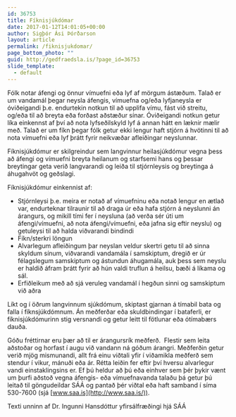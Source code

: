 ```yaml
---
id: 36753
title: Fíknisjúkdómar
date: 2017-01-12T14:01:05+00:00
author: Sigþór Ási Þórðarson
layout: article
permalink: /fiknisjukdomar/
page_bottom_photo: ""
guid: http://gedfraedsla.is/?page_id=36753
slide_template:
  - default
---
```


Fólk notar áfengi og önnur vímuefni eða lyf af mörgum ástæðum. Talað er um vandamál þegar neysla áfengis, vímuefna og/eða lyfjaneysla er óviðeigandi þ.e. endurtekin notkun til að upplifa vímu, fást við streitu, og/eða til að breyta eða forðast aðstæður sínar. Óviðeigandi notkun getur líka einkennst af því að nota lyfseðilskyld lyf á annan hátt en læknir mælir með. Talað er um fíkn þegar fólk getur ekki lengur haft stjórn á hvötinni til að nota vímuefni eða lyf þrátt fyrir neikvæðar afleiðingar neyslunnar.

Fíknisjúkdómur er skilgreindur sem langvinnur heilasjúkdómur vegna þess að áfengi og vímuefni breyta heilanum og starfsemi hans og þessar breytingar geta verið langvarandi og leiða til stjórnleysis og breytinga á áhugahvöt og geðslagi.

Fíknisjúkdómur einkennist af:

  * Stjórnleysi þ.e. meira er notað af vímuefninu eða notað lengur en ætlað var, endurteknar tilraunir til að draga úr eða hafa stjórn á neyslunni án árangurs, og mikill tími fer í neysluna (að verða sér úti um áfengi/vímuefni, að nota áfengi/vímuefni, eða jafna sig eftir neyslu) og getuleysi til að halda viðvarandi bindindi
  * Fíkn/sterkri löngun
  * Alvarlegum afleiðingum þar neyslan veldur skertri getu til að sinna skyldum sínum, viðvarandi vandamála í samskiptum, dregið er úr félagslegum samskiptum og ástundun áhugamála, auk þess sem neyslu er haldið áfram þrátt fyrir að hún valdi truflun á heilsu, bæði á líkama og sál.
  * Erfiðleikum með að sjá veruleg vandamál í hegðun sinni og samskiptum við aðra

Líkt og í öðrum langvinnum sjúkdómum, skiptast gjarnan á tímabil bata og falla í fíknsjúkdómnum. Án meðferðar eða skuldbindingar í bataferli, er fíknisjúkdómurinn stig versnandi og getur leitt til fötlunar eða ótímabærs dauða.

Góðu fréttirnar eru þær að til er árangursrík meðferð.  Flestir sem leita aðstoðar og horfast í augu við vandann ná góðum árangri. Meðferðin getur verið mjög mismunandi, allt frá einu viðtali yfir í viðamikla meðferð sem stendur í vikur, mánuði eða ár. Rétta leiðin fer eftir því hversu alvarlegur vandi einstaklingsins er. Ef þú heldur að þú eða einhver sem þér þykir vænt um þurfi aðstoð vegna áfengis- eða vímuefnavanda talaðu þá getur þú leitað til göngudeildar SÁÁ og pantað þér viðtal eða haft samband í síma 530-7600 (sjá [www.saa.is](http://www.saa.is/)).

Texti unninn af Dr. Ingunni Hansdóttur yfirsálfræðingi hjá SÁÁ